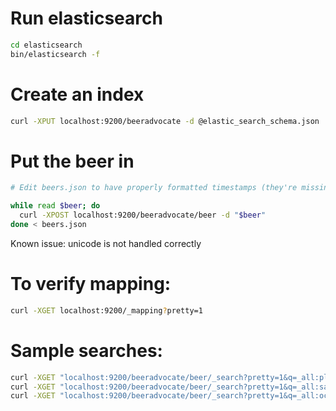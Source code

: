 # Run elasticsearch

```sh
cd elasticsearch
bin/elasticsearch -f
```

# Create an index

```sh
curl -XPUT localhost:9200/beeradvocate -d @elastic_search_schema.json
```

# Put the beer in 
```sh
# Edit beers.json to have properly formatted timestamps (they're missing the 'T')

while read $beer; do
  curl -XPOST localhost:9200/beeradvocate/beer -d "$beer"
done < beers.json
```

Known issue: unicode is not handled correctly

# To verify mapping:

```sh
curl -XGET localhost:9200/_mapping?pretty=1
```

# Sample searches:

```sh
curl -XGET "localhost:9200/beeradvocate/beer/_search?pretty=1&q=_all:pliny+elder"
curl -XGET "localhost:9200/beeradvocate/beer/_search?pretty=1&q=_all:samuel+adams+octoberfest"
curl -XGET "localhost:9200/beeradvocate/beer/_search?pretty=1&q=_all:octoberfest+samuel+adams"  # Fails!
```
